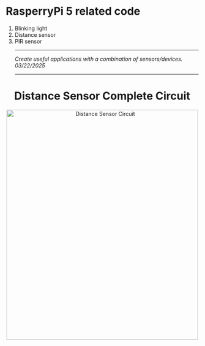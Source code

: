 # RasperryPi 5 related code 

1. Blinking light
2. Distance sensor
3. PIR sensor
   <hr>
   <em>Create useful applications with a combination of sensors/devices. 03/22/2025</em>
   <hr>

<h1 align="center"> Distance Sensor Complete Circuit </h1>

<p align="center">
  <img src="photos/distance_sensor.jpg" alt="Distance Sensor Circuit" width="500" height="600">
</p>

